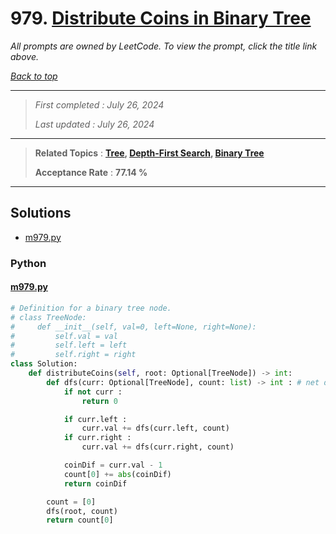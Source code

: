# 979. [Distribute Coins in Binary Tree](<https://leetcode.com/problems/distribute-coins-in-binary-tree>)

*All prompts are owned by LeetCode. To view the prompt, click the title link above.*

*[Back to top](<../README.md>)*

------

> *First completed : July 26, 2024*
>
> *Last updated : July 26, 2024*

------

> **Related Topics** : **[Tree](<by_topic/Tree.md>), [Depth-First Search](<by_topic/Depth-First Search.md>), [Binary Tree](<by_topic/Binary Tree.md>)**
>
> **Acceptance Rate** : **77.14 %**

------

## Solutions

- [m979.py](<../my-submissions/m979.py>)
### Python
#### [m979.py](<../my-submissions/m979.py>)
```Python
# Definition for a binary tree node.
# class TreeNode:
#     def __init__(self, val=0, left=None, right=None):
#         self.val = val
#         self.left = left
#         self.right = right
class Solution:
    def distributeCoins(self, root: Optional[TreeNode]) -> int:
        def dfs(curr: Optional[TreeNode], count: list) -> int : # net dif of coins
            if not curr :
                return 0

            if curr.left :
                curr.val += dfs(curr.left, count)
            if curr.right :
                curr.val += dfs(curr.right, count)

            coinDif = curr.val - 1
            count[0] += abs(coinDif)
            return coinDif

        count = [0]
        dfs(root, count)
        return count[0]

```

